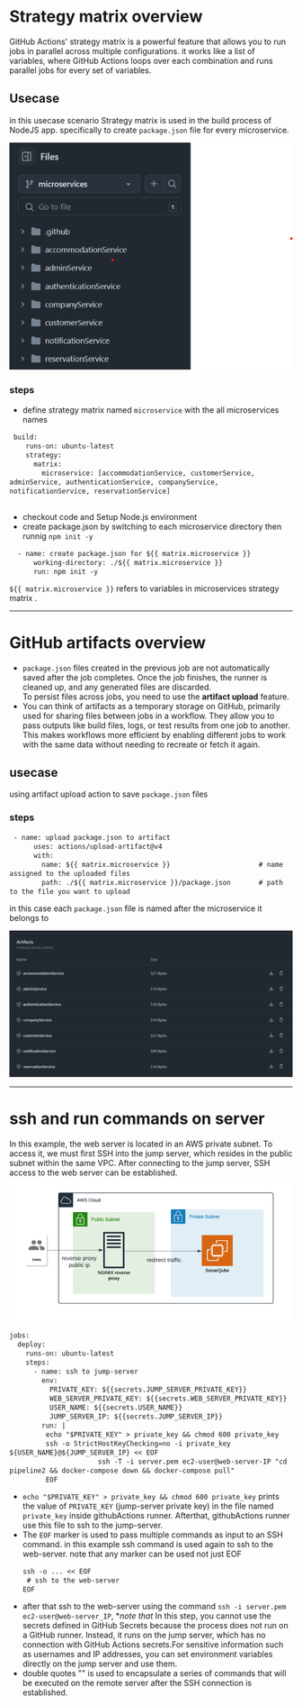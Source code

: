 # Strategy matrix overview
GitHub Actions' strategy matrix is a powerful feature that allows you to run jobs in parallel across multiple configurations. it works like a list of variables, where GitHub Actions loops over each combination and runs parallel jobs for every set of variables.
## Usecase
in this usecase scenario Strategy matrix is used in the build process of NodeJS app. specifically to create `package.json` file 
for every microservice.

![micro-svc](https://github.com/marwantarek01/assets/blob/main/micro-svc%20folders.png)
### steps

- define strategy matrix named `microservice` with the all microservices names 
```
 build:
    runs-on: ubuntu-latest
    strategy:
      matrix:
        microservice: [accommodationService, customerService, adminService, authenticationService, companyService, notificationService, reservationService]
    
```
- checkout code and Setup Node.js environment
- create package.json by switching to each microservice directory then runnig `npm init -y`

```
  - name: create package.json for ${{ matrix.microservice }}
      working-directory: ./${{ matrix.microservice }}
      run: npm init -y
```
`${{ matrix.microservice }}` refers to variables in microservices strategy matrix .

-------------------------------------
# GitHub artifacts overview
  - `package.json` files created in the previous job are not automatically saved after the job completes. Once the job finishes, the runner is cleaned up, and any generated files are discarded.         
  To persist files across jobs, you need to use the **artifact upload** feature. 
  - You can think of artifacts as a temporary storage on GitHub, primarily used for sharing files between jobs in a workflow. They allow you to pass outputs like build files, logs, or test results from one job to another. This makes workflows more efficient by enabling different jobs to work with the same data without needing to recreate or fetch it again.
## usecase
using artifact upload action to save `package.json` files

### steps

```
 - name: upload package.json to artifact
      uses: actions/upload-artifact@v4
      with:
        name: ${{ matrix.microservice }}                      # name assigned to the uploaded files
        path: ./${{ matrix.microservice }}/package.json       # path to the file you want to upload
```
in this case each `package.json` file is named after the microservice it belongs to

![artifacts](https://github.com/marwantarek01/assets/blob/main/ss%20of%20artifacts.png)

-------------------------------------
# ssh and run commands on server
In this example, the web server is located in an AWS private subnet. To access it, we must first SSH into the jump server, which resides in the public subnet within the same VPC. After connecting to the jump server, SSH access to the web server can be established.
![diagram1](https://github.com/marwantarek01/assets/blob/main/rev-proxy-arh.png)


```
jobs:
  deploy:
    runs-on: ubuntu-latest
    steps:
      - name: ssh to jump-server
        env:
          PRIVATE_KEY: ${{secrets.JUMP_SERVER_PRIVATE_KEY}}
          WEB_SERVER_PRIVATE_KEY: ${{secrets.WEB_SERVER_PRIVATE_KEY}}
          USER_NAME: ${{secrets.USER_NAME}}
          JUMP_SERVER_IP: ${{secrets.JUMP_SERVER_IP}}
        run: |
         echo "$PRIVATE_KEY" > private_key && chmod 600 private_key     
         ssh -o StrictHostKeyChecking=no -i private_key ${USER_NAME}@${JUMP_SERVER_IP} << EOF
                      ssh -T -i server.pem ec2-user@web-server-IP "cd pipeline2 && docker-compose down && docker-compose pull"
         EOF
```
- `echo "$PRIVATE_KEY" > private_key && chmod 600 private_key` prints the value of `PRIVATE_KEY` (jump-server private key) in the file named `private_key` inside githubActions runner. Afterthat, githubActions runner use this file to ssh to the jump-server.
- The `EOF` marker is used to pass multiple commands as input to an SSH command. in this example ssh command is used again to ssh to the web-server. note that any marker can be used not just EOF
  ```
  ssh -o ... << EOF
   # ssh to the web-server
  EOF
  ```
- after that ssh to the web-server using the command `ssh -i server.pem ec2-user@web-server_IP`, **note that* In this step, you cannot use the secrets defined in GitHub Secrets because the process does not run on a GitHub runner. Instead, it runs on the jump server, which has no connection with GitHub Actions secrets.For sensitive information such as usernames and IP addresses, you can set environment variables directly on the jump server and use them.
- double quotes "" is used to encapsulate a series of commands that will be executed on the remote server after the SSH connection is established. 

